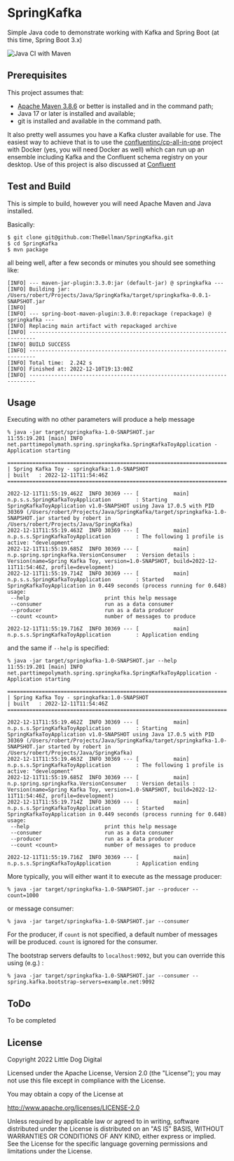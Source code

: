 # SpringKafka
Simple Java code to demonstrate working with Kafka and Spring Boot (at this time, Spring Boot 3.x)

![Java CI with Maven](https://github.com/TheBellman/SpringKafka/workflows/Java%20CI%20with%20Maven/badge.svg?branch=main)

## Prerequisites
This project assumes that:

 - [Apache Maven 3.8.6](https://maven.apache.org) or better is installed and in the command path;
 - Java 17 or later is installed and available;
 - git is installed and available in the command path.

It also pretty well assumes you have a Kafka cluster available for use. The easiest way to achieve that is to use the [confluentinc/cp-all-in-one](https://github.com/confluentinc/cp-all-in-one) project with Docker (yes, you will need Docker as well) which can run up an ensemble including Kafka and the Confluent schema registry on your desktop. Use of this project is also discussed at [Confluent](https://docs.confluent.io/platform/current/tutorials/build-your-own-demos.html)

## Test and Build
This is simple to build, however you will need Apache Maven and Java installed.

Basically:

```commandline
$ git clone git@github.com:TheBellman/SpringKafka.git
$ cd SpringKafka
$ mvn package
```

all being well, after a few seconds or minutes you should see something like:

```commandline
[INFO] --- maven-jar-plugin:3.3.0:jar (default-jar) @ springkafka ---
[INFO] Building jar: /Users/robert/Projects/Java/SpringKafka/target/springkafka-0.0.1-SNAPSHOT.jar
[INFO] 
[INFO] --- spring-boot-maven-plugin:3.0.0:repackage (repackage) @ springkafka ---
[INFO] Replacing main artifact with repackaged archive
[INFO] ------------------------------------------------------------------------
[INFO] BUILD SUCCESS
[INFO] ------------------------------------------------------------------------
[INFO] Total time:  2.242 s
[INFO] Finished at: 2022-12-10T19:13:00Z
[INFO] ------------------------------------------------------------------------
```

## Usage
Executing with no other parameters will produce a help message

```shell
% java -jar target/springkafka-1.0-SNAPSHOT.jar           
11:55:19.201 [main] INFO net.parttimepolymath.spring.springkafka.SpringKafkaToyApplication - Application starting

======================================================================
| Spring Kafka Toy - springkafka:1.0-SNAPSHOT
| built   : 2022-12-11T11:54:46Z
======================================================================

2022-12-11T11:55:19.462Z  INFO 30369 --- [           main] n.p.s.s.SpringKafkaToyApplication        : Starting SpringKafkaToyApplication v1.0-SNAPSHOT using Java 17.0.5 with PID 30369 (/Users/robert/Projects/Java/SpringKafka/target/springkafka-1.0-SNAPSHOT.jar started by robert in /Users/robert/Projects/Java/SpringKafka)
2022-12-11T11:55:19.463Z  INFO 30369 --- [           main] n.p.s.s.SpringKafkaToyApplication        : The following 1 profile is active: "development"
2022-12-11T11:55:19.685Z  INFO 30369 --- [           main] n.p.spring.springkafka.VersionConsumer   : Version details : Version(name=Spring Kafka Toy, version=1.0-SNAPSHOT, build=2022-12-11T11:54:46Z, profile=development)
2022-12-11T11:55:19.714Z  INFO 30369 --- [           main] n.p.s.s.SpringKafkaToyApplication        : Started SpringKafkaToyApplication in 0.449 seconds (process running for 0.648)
usage:
 --help                        print this help message
 --consumer                    run as a data consumer
 --producer                    run as a data producer
 --count <count>               number of messages to produce

2022-12-11T11:55:19.716Z  INFO 30369 --- [           main] n.p.s.s.SpringKafkaToyApplication        : Application ending
```

and the same if `--help` is specified:

```shell
% java -jar target/springkafka-1.0-SNAPSHOT.jar --help           
11:55:19.201 [main] INFO net.parttimepolymath.spring.springkafka.SpringKafkaToyApplication - Application starting

======================================================================
| Spring Kafka Toy - springkafka:1.0-SNAPSHOT
| built   : 2022-12-11T11:54:46Z
======================================================================

2022-12-11T11:55:19.462Z  INFO 30369 --- [           main] n.p.s.s.SpringKafkaToyApplication        : Starting SpringKafkaToyApplication v1.0-SNAPSHOT using Java 17.0.5 with PID 30369 (/Users/robert/Projects/Java/SpringKafka/target/springkafka-1.0-SNAPSHOT.jar started by robert in /Users/robert/Projects/Java/SpringKafka)
2022-12-11T11:55:19.463Z  INFO 30369 --- [           main] n.p.s.s.SpringKafkaToyApplication        : The following 1 profile is active: "development"
2022-12-11T11:55:19.685Z  INFO 30369 --- [           main] n.p.spring.springkafka.VersionConsumer   : Version details : Version(name=Spring Kafka Toy, version=1.0-SNAPSHOT, build=2022-12-11T11:54:46Z, profile=development)
2022-12-11T11:55:19.714Z  INFO 30369 --- [           main] n.p.s.s.SpringKafkaToyApplication        : Started SpringKafkaToyApplication in 0.449 seconds (process running for 0.648)
usage:
 --help                        print this help message
 --consumer                    run as a data consumer
 --producer                    run as a data producer
 --count <count>               number of messages to produce

2022-12-11T11:55:19.716Z  INFO 30369 --- [           main] n.p.s.s.SpringKafkaToyApplication        : Application ending
```

More typically, you will either want it to execute as the message producer:

```shell
% java -jar target/springkafka-1.0-SNAPSHOT.jar --producer --count=1000
```

or message consumer:

```shell
% java -jar target/springkafka-1.0-SNAPSHOT.jar --consumer
```

For the producer, if `count` is not specified, a default number of messages will be produced. `count` is ignored for the consumer.

The bootstrap servers defaults to `localhost:9092`, but you can override this using (e.g.) :

```shell
% java -jar target/springkafka-1.0-SNAPSHOT.jar --consumer --spring.kafka.bootstrap-servers=example.net:9092
```

## ToDo
To be completed

## License

Copyright 2022 Little Dog Digital

Licensed under the Apache License, Version 2.0 (the "License"); you may not use this file except in compliance with the License.

You may obtain a copy of the License at

http://www.apache.org/licenses/LICENSE-2.0

Unless required by applicable law or agreed to in writing, software distributed under the License is distributed on an "AS IS" BASIS, WITHOUT WARRANTIES OR CONDITIONS OF ANY KIND, either express or implied. See the License for the specific language governing permissions and limitations under the License.
